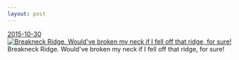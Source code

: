```yaml
---
layout: post
---
```


<p>
  <time><a href="/438">2015-10-30</a></time>
  <a href="/438"><img src="{{ site.assets_url }}/438-480.jpg" srcset="{{ site.assets_url }}/438-960.jpg 960w, {{ site.assets_url }}/438-720.jpg 720w, {{ site.assets_url }}/438-480.jpg 480w, {{ site.assets_url }}/438-240.jpg 240w" sizes="(min-width: 700px) 50vw, calc(100vw - 2rem)" alt="Breakneck Ridge. Would've broken my neck if I fell off that ridge, for sure!" /></a>
  <span>Breakneck Ridge. Would've broken my neck if I fell off that ridge, for sure!</span>
</p>
